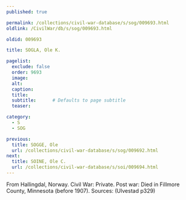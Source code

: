```yaml
---
published: true

permalink: /collections/civil-war-database/s/sog/009693.html
oldlink: /CivilWar/db/s/sog/009693.html

oldid: 009693

title: SOGLA, Ole K.

pagelist:
  exclude: false
  order: 9693
  image: 
  alt:
  caption:
  title:
  subtitle:      # Defaults to page subtitle
  teaser:

category: 
  - S 
  - SOG

previous:
  title: SOGGE, Ole
  url: /collections/civil-war-database/s/sog/009692.html  
next:
  title: SOINE, Ole C.
  url: /collections/civil-war-database/s/soi/009694.html   
---
```

From Hallingdal, Norway. Civil War: Private. Post war: Died in Fillmore County, Minnesota (before 1907). Sources: (Ulvestad p329)